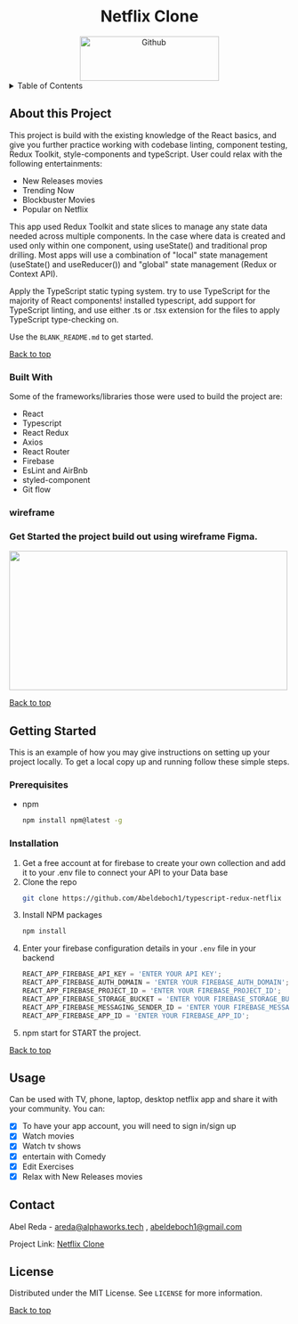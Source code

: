 <!-- PROJECT -->

<a id="top"></a>

  <div align="center">
  <h1 align="center">Netflix Clone</h1>
    <a href="https://github.com/Abeldeboch1/typescript-redux-netflix">
        <img width="250" height="80"alt="Github" src="https://raw.githubusercontent.com/Abeldeboch1/typescript-redux-netflix/development/src/assets/github.png">
            </a>
</div>
<!-- TABLE OF CONTENTS -->
<details>
  <summary>Table of Contents</summary>
  <ol>
    <li>
      <a href="#about-the-project">About the Project</a>
      <ul>
        <li><a href="#built-with">This Project Built With</a></li>
        <li><a href="#wireframe">Wireframe Figma</a></li>
      </ul>
    </li>
    <li>
      <a href="#getting-started">Get Started</a>
      <ul>
        <li><a href="#prerequisites">Prerequisites</a></li>
        <li><a href="#installation">Installations</a></li>
      </ul>
    </li>
    <li><a href="#usage">Usage</a></li>
    <li><a href="#contact">Contact</a></li>
  </ol>
</details>

<!-- ABOUT THE PROJECT -->

## About this Project

This project is build with the existing knowledge of the React basics, and give you further practice working with codebase linting, component testing, Redux Toolkit, style-components and typeScript. User could relax with the following entertainments:

- New Releases movies
- Trending Now
- Blockbuster Movies
- Popular on Netflix

This app used Redux Toolkit and state slices to manage any state data needed across multiple components. In the case where data is created and used only within one component, using useState()  and traditional prop drilling. Most apps will use a combination of "local" state management (useState() and useReducer()) and "global" state management (Redux or Context API).

Apply the TypeScript static typing system. try to use TypeScript for the majority of React components! installed typescript, add support for TypeScript linting, and use either .ts or .tsx extension for the files to apply TypeScript type-checking on.

Use the `BLANK_README.md` to get started.

<p><a  align="right" href="#top">Back to top</a></p>

### Built With

Some of the frameworks/libraries those were used to build the project are:

- React
- Typescript
- React Redux
- Axios
- React Router
- Firebase
- EsLint and AirBnb
- styled-component
- Git flow


### wireframe

### Get Started the project build out using wireframe Figma.

<img src="/public/figma.png"
             height="250" width="500">

<p><a  align="right" href="#top">Back to top</a></p>
<!-- GETTING STARTED -->

## Getting Started

This is an example of how you may give instructions on setting up your project locally.
To get a local copy up and running follow these simple steps.

### Prerequisites

- npm
  ```sh
  npm install npm@latest -g
  ```

### Installation

1. Get a free account at for firebase to create your own collection and add it to your .env file to connect your API to your Data base
2. Clone the repo
   ```sh
   git clone https://github.com/Abeldeboch1/typescript-redux-netflix
   ```
3. Install NPM packages
   ```sh
   npm install
   ```
4. Enter your firebase configuration details in your `.env` file in your backend
   ```js
   REACT_APP_FIREBASE_API_KEY = 'ENTER YOUR API KEY';
   REACT_APP_FIREBASE_AUTH_DOMAIN = 'ENTER YOUR FIREBASE_AUTH_DOMAIN';
   REACT_APP_FIREBASE_PROJECT_ID = 'ENTER YOUR FIREBASE_PROJECT_ID';
   REACT_APP_FIREBASE_STORAGE_BUCKET = 'ENTER YOUR FIREBASE_STORAGE_BUCKET';
   REACT_APP_FIREBASE_MESSAGING_SENDER_ID = 'ENTER YOUR FIREBASE_MESSAGING_SENDER_ID';
   REACT_APP_FIREBASE_APP_ID = 'ENTER YOUR FIREBASE_APP_ID';
   ```
5. npm start for START the project.

<p><a  align="right" href="#top">Back to top</a></p>
<!-- USAGE EXAMPLES -->

## Usage

Can be used with TV, phone, laptop, desktop netflix app and share it with your community. You can:

- [x] To have your app account, you will need to sign in/sign up
- [x] Watch movies
- [x] Watch tv shows
- [x] entertain with Comedy
- [x] Edit Exercises
- [x] Relax with New Releases movies

<!-- CONTACT -->

## Contact

Abel Reda - areda@alphaworks.tech , abeldeboch1@gmail.com

Project Link: <a href="https://github.com/Abeldeboch1/typescript-redux-netflix"> Netflix Clone
</a>

<!-- LICENSE -->

## License

Distributed under the MIT License. See `LICENSE` for more information.

<p><a  align="right" href="#top">Back to top</a></p>